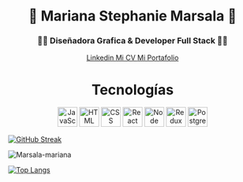<div align="center">
  
  <h1 align="center">👋 Mariana Stephanie Marsala 👋</h1>
  <h3 align="center"> 👩‍💻 Diseñadora Grafica & Developer Full Stack 👩‍💻</h3>
</div>

<div align="center">
<a href="www.linkedin.com/in/marianamarsala"> Linkedin </a>
<a href="https://acrobat.adobe.com/link/review?uri=urn:aaid:scds:US:f70d35f8-862b-3ebf-a6ef-0b7c1c7769cd"> Mi CV </a>
<a href=""> Mi Portafolio </a>

  <h1>  Tecnologías </h1>
  <div>
    <img
      src="https://www.svgrepo.com/show/303206/javascript-logo.svg"
      title="JavaScript"
      width="40"
      heigth="40"
    />
    <img
      src="https://img2.freepng.es/20181212/cvz/kisspng-html5-computer-icons-logo-image-vector-graphics-5c10a6d685c3d5.4014481815445951585479.jpg"
      title="HTML"
      width="40"
      heigth="40"
    />
       <img
      src="https://cdn-icons-png.flaticon.com/512/5968/5968242.png"
      title="CSS"
      width="40"
      heigth="40"
    />
        <img
      src="https://upload.wikimedia.org/wikipedia/commons/thumb/4/47/React.svg/1200px-React.svg.png"
      title="React"
      width="40"
      heigth="40"
    />
         <img
      src="https://img2.freepng.es/20180425/jrw/kisspng-node-js-javascript-web-application-express-js-comp-5ae0f84e2a4242.1423638015246930701731.jpg"
      title="Node"
      width="40"
      heigth="40"
    />
          <img
      src="https://raw.githubusercontent.com/reduxjs/redux/master/logo/logo-title-dark.png"
      title="Redux"
      width="40"
      heigth="40"
    />
           <img
      src="https://e7.pngegg.com/pngimages/738/738/png-clipart-postgresql-database-logo-application-software-computer-software-mysql-logo-blue-text.png"
      title="PostgresSQL"
      width="40"
      heigth="40"
    />
   
  </div>
</div>

[![GitHub Streak](http://github-readme-streak-stats.herokuapp.com?user=marsala-mariana&theme=radical&hide_border=falso&locale=es&date_format=j%2Fn%5B%2FY%5D&mode=weekly)](https://git.io/streak-stats)





![Marsala-mariana](https://github-readme-stats.vercel.app/api?username=marsala-mariana&show_icons=true&theme=radical)


[![Top Langs](https://github-readme-stats.vercel.app/api/top-langs/?username=marsala-mariana&layout=compact)](https://github.com/anuraghazra/github-readme-stats)


